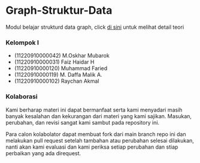 # Graph-Struktur-Data

Modul belajar strukturd data graph, click [di sini](/teory/graph.pdf) untuk melihat detail teori

### Kelompok I

- (11220910000042) M.Oskhar Mubarok
- (11220910000031) Faiz Haidar H
- (11220910000120) Muhammad Faried
- (11220910000119) M. Daffa Malik A.
- (11220910000102) Raychan Akmal

### Kolaborasi

Kami berharap materi ini dapat bermanfaat serta kami menyadari masih banyak kesalahan dan kekurangan dari materi yang kami sajikan. Masukan, perubahan, dan revisi sangat kami sambut pada repository ini.

Para calon kolabolator dapat membuat fork dari main branch repo ini dan melakukan pull request setelah tambahan atau perubahan selesai dilakukan, nanti akan kami evaluasi dan kami periksa setiap perubahan dan stiap perbaikan yang ada direquest.
